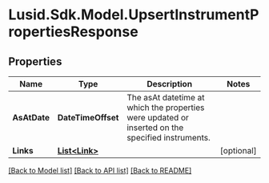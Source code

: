 # Lusid.Sdk.Model.UpsertInstrumentPropertiesResponse
## Properties

Name | Type | Description | Notes
------------ | ------------- | ------------- | -------------
**AsAtDate** | **DateTimeOffset** | The asAt datetime at which the properties were updated or inserted on the specified instruments. | 
**Links** | [**List&lt;Link&gt;**](Link.md) |  | [optional] 

[[Back to Model list]](../README.md#documentation-for-models) [[Back to API list]](../README.md#documentation-for-api-endpoints) [[Back to README]](../README.md)


